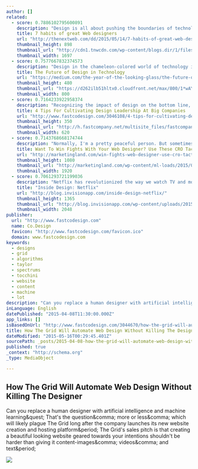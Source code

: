 ```yaml
---
author: []
related:
  - score: 0.7886102795600891
    description: "Design is all about pushing the boundaries of technology and creativity to better solve problems. At its core, design is about people. When we talk about people, we mean team members as well as users."
    title: 7 habits of great Web designers
    url: "http://thenextweb.com/dd/2015/05/14/7-habits-of-great-web-designers/"
    thumbnail_height: 898
    thumbnail_url: "http://cdn1.tnwcdn.com/wp-content/blogs.dir/1/files/2015/05/habits.jpg"
    thumbnail_width: 1697
  - score: 0.7577667832374573
    description: "Design in the chameleon-colored world of technology is still young. The word interaction design only started getting thrown around in the 90s. When I started my first job, before the advent of the iPhone, I remember our team compiling a list of all the folks we could find who had ever designed an interactive application before."
    title: The Future of Design in Technology
    url: "https://medium.com/the-year-of-the-looking-glass/the-future-of-design-in-technology-fe1697e5826"
    thumbnail_height: 480
    thumbnail_url: "https://d262ilb51hltx0.cloudfront.net/max/800/1*wAYrUB0iQOlhObIOMtBoEQ.jpeg"
    thumbnail_width: 800
  - score: 0.7164233922958374
    description: "Recognizing the impact of design on the bottom line, big companies have gotten in the habit of simply swallowing up smaller design studios. Last year, for example, Capital One acquired the design firm Adaptive Path, previously an outside design consultancy."
    title: 4 Tips For Cultivating Design Leadership At Big Companies
    url: "http://www.fastcodesign.com/3046108/4-tips-for-cultivating-design-leadership-at-big-companies"
    thumbnail_height: 350
    thumbnail_url: "http://h.fastcompany.net/multisite_files/fastcompany/imagecache/620x350/poster/2015/05/3046108-poster-p-1-4-tips-for-cultivating-design-leadership.jpg"
    thumbnail_width: 620
  - score: 0.7143768668174744
    description: "Normally, I'm a pretty peaceful person. But sometimes there are things worth fighting for. When conversion optimization faces off with other forces in the digital marketing world, sparks will fly. As conversion rate optimization pros (CROs), we need to understand that we are the spear tip of Web marketing."
    title: Want To Win Fights With Your Web Designer? Use These CRO Tactics
    url: "http://marketingland.com/win-fights-web-designer-use-cro-tactics-127931"
    thumbnail_height: 1080
    thumbnail_url: "http://marketingland.com/wp-content/ml-loads/2015/03/boxing-gloves-battle-fight-ss-1920.jpg"
    thumbnail_width: 1920
  - score: 0.7061293721199036
    description: "Netflix has revolutionized the way we watch TV and movies with their online subscription model. I sat down with Andy Law, a product designer on the company's mobile team, to discuss design inspiration, collaboration, and designing for your audience."
    title: "Inside Design: Netflix"
    url: "http://blog.invisionapp.com/inside-design-netflix/"
    thumbnail_height: 1365
    thumbnail_url: "http://blog.invisionapp.com/wp-content/uploads/2015/05/IMG_9599-peterprato.jpg"
    thumbnail_width: 2048
publisher:
  url: "http://www.fastcodesign.com"
  name: Co.Design
  favicon: "http://www.fastcodesign.com/favicon.ico"
  domain: www.fastcodesign.com
keywords:
  - designs
  - grid
  - algorithms
  - taylor
  - spectrums
  - tocchini
  - website
  - content
  - machine
  - lot
description: "Can you replace a human designer with artificial intelligence and machine learning? That's the question, more or less, which will likely plague The Grid long after the company launches its new website creation and hosting platform. The Grid's sales pitch is that creating a beautiful looking website geared towards your intentions shouldn't be harder than giving it content-images, videos, and text."
inLanguage: English
datePublished: "2015-04-08T11:30:00.000Z"
app_links: []
isBasedOnUrl: "http://www.fastcodesign.com/3044670/how-the-grid-will-automate-web-design-without-killing-the-designer"
title: How The Grid Will Automate Web Design Without Killing The Designer
dateModified: "2015-05-16T00:29:45.401Z"
sourcePath: _posts/2015-04-08-how-the-grid-will-automate-web-design-without-killing-the-de.md
published: true
_context: "http://schema.org"
_type: MediaObject

---
```

<article style=""><h1>How The Grid Will Automate Web Design Without Killing The Designer</h1><p>Can you replace a human designer with artificial intelligence and machine learning&amp;quest; That's the question&amp;comma; more or less&amp;comma; which will likely plague The Grid long after the company launches its new website creation and hosting platform&amp;period; The Grid's sales pitch is that creating a beautiful looking website geared towards your intentions shouldn't be harder than giving it content-images&amp;comma; videos&amp;comma; and text&amp;period;</p><img src="http://g.fastcompany.net/multisite_files/fastcompany/imagecache/inline-large/inline/2015/04/3044670-inline-i-4-grid-shell.jpg" /></article>